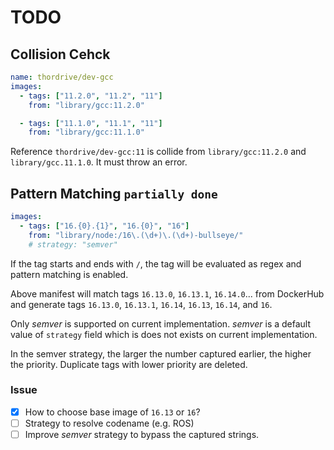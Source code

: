 # TODO

## Collision Cehck

```yml
name: thordrive/dev-gcc
images:
  - tags: ["11.2.0", "11.2", "11"]
    from: "library/gcc:11.2.0"

  - tags: ["11.1.0", "11.1", "11"]
    from: "library/gcc:11.1.0"
```

Reference `thordrive/dev-gcc:11` is collide from `library/gcc:11.2.0` and `library/gcc.11.1.0`. It must throw an error.


## Pattern Matching `partially done`

```yml
images:
  - tags: ["16.{0}.{1}", "16.{0}", "16"]
    from: "library/node:/16\.(\d+)\.(\d+)-bullseye/"
    # strategy: "semver"
```
If the tag starts and ends with `/`, the tag will be evaluated as regex and pattern matching is enabled.

Above manifest will match tags `16.13.0`, `16.13.1`, `16.14.0`... from DockerHub and generate tags `16.13.0`, `16.13.1`, `16.14`, `16.13`, `16.14`, and `16`.
  
Only *semver* is supported on current implementation. *semver* is a default value of `strategy` field which is does not exists on current implementation.

In the semver strategy, the larger the number captured earlier, the higher the priority. Duplicate tags with lower priority are deleted.


### Issue

- [x] How to choose base image of `16.13` or `16`?
- [ ] Strategy to resolve codename (e.g. ROS)
- [ ] Improve *semver* strategy to bypass the captured strings.
